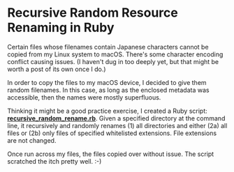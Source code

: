 # Recursive Random Resource Renaming in Ruby

Certain files whose filenames contain Japanese characters cannot be copied from my Linux system to macOS. There's some character encoding conflict causing issues. (I haven't dug in too deeply yet, but that might be worth a post of its own once I do.)

In order to copy the files to my macOS device, I decided to give them random filenames. In this case, as long as the enclosed metadata was accessible, then the names were mostly superfluous.

Thinking it might be a good practice exercise, I created a Ruby script: [**recursive_random_rename.rb**](https://github.com/codeconscious/scripts/blob/main/ruby/recursive_random_rename.rb). Given a specified directory at the command line, it recursively and randomly renames (1) all directories and either (2a) all files or (2b) only files of specified whitelisted extensions. File extensions are not changed.

Once run across my files, the files copied over without issue. The script scratched the itch pretty well. :-)
